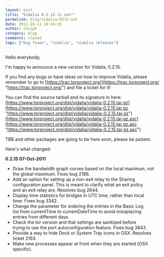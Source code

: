 ```yaml
---
layout: post
title: "Vidalia 0.2.15 is out!"
permalink: blog/vidalia-0215-out
date: 2011-10-11 18:24:15
author: chiiph
category: blog
comments: closed
tags: ["bug fixes", "vidalia", "vidalia releases"]
---
```


Hello everybody,

I'm happy to announce a new version for Vidalia, 0.2.15.

If you find any bugs or have ideas on how to improve Vidalia, please  
 remember to go to [https://trac.torproject.org/](https://trac.torproject.org/ "https://trac.torproject.org/") and file a ticket for it!

You can find the source tarball and its signature in here:  
 [https://www.torproject.org/dist/vidalia/vidalia-0.2.15.tar.gz](https://www.torproject.org/dist/vidalia/vidalia-0.2.15.tar.gz "https://www.torproject.org/dist/vidalia/vidalia-0.2.15.tar.gz")  
 [https://www.torproject.org/dist/vidalia/vidalia-0.2.15.tar.gz.asc](https://www.torproject.org/dist/vidalia/vidalia-0.2.15.tar.gz.asc "https://www.torproject.org/dist/vidalia/vidalia-0.2.15.tar.gz.asc")

TBB and other packages are going to be here soon, please be patient.

Here's what changed:

**0.2.15 07-Oct-2011**

-   Draw the bandwidth graph curves based on the local maximum, not  
     the global maximum. Fixes bug 2188.
-   Add an option for setting up a non-exit relay to the Sharing  
     configuration panel. This is meant to clarify what an exit policy  
     and an exit relay are. Resolves bug 2644.
-   Display time statistics for bridges in UTC time, rather than local  
     time. Fixes bug 3342.
-   Change the parameter for ordering the entries in the Basic Log  
     list from currentTime to currentDateTime to avoid missplacing  
     entries from different days.
-   Check the tor version and that settings are sanitized before  
     trying to use the port autoconfiguration feature. Fixes bug 3843.
-   Provide a way to hide Dock or System Tray icons in OSX. Resolves  
     ticket 2163.
-   Make new processes appear at front when they are started (OSX  
     specific).

